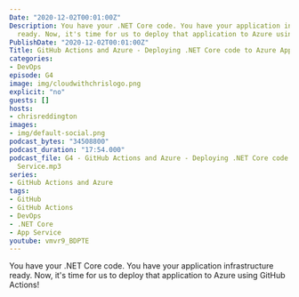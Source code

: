 ```yaml
---
Date: "2020-12-02T00:01:00Z"
Description: You have your .NET Core code. You have your application infrastructure
  ready. Now, it's time for us to deploy that application to Azure using GitHub Actions!
PublishDate: "2020-12-02T00:01:00Z"
Title: GitHub Actions and Azure - Deploying .NET Core code to Azure App Service
categories:
- DevOps
episode: G4
image: img/cloudwithchrislogo.png
explicit: "no"
guests: []
hosts:
- chrisreddington
images:
- img/default-social.png
podcast_bytes: "34508800"
podcast_duration: "17:54.000"
podcast_file: G4 - GitHub Actions and Azure - Deploying .NET Core code to Azure App
  Service.mp3
series:
- GitHub Actions and Azure
tags:
- GitHub
- GitHub Actions
- DevOps
- .NET Core
- App Service
youtube: vmvr9_BDPTE
---
```

You have your .NET Core code. You have your application infrastructure ready. Now, it's time for us to deploy that application to Azure using GitHub Actions!